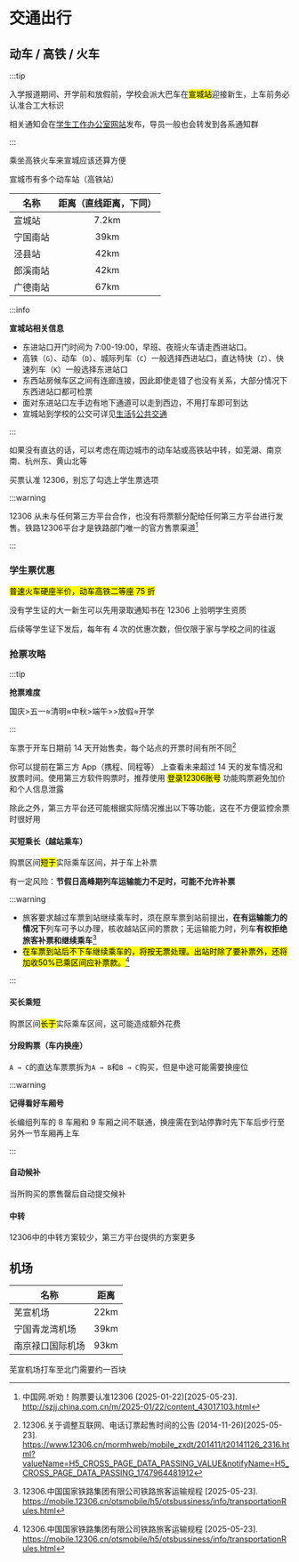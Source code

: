 # 交通出行

## 动车 / 高铁 / 火车

:::tip

入学报道期间、开学前和放假前，学校会派大巴车在<mark>宣城站</mark>迎接新生，上车前务必认准合工大标识

相关通知会在[学生工作办公室网站](https://xgzx.hfut.edu.cn/689/list.htm)发布，导员一般也会转发到各系通知群

:::

乘坐高铁火车来宣城应该还算方便

宣城市有多个动车站（高铁站）

| 名称     | 距离（直线距离，下同） |
| -------- | :--------------------: |
| 宣城站   |         7.2km          |
| 宁国南站 |          39km          |
| 泾县站   |          42km          |
| 郎溪南站 |          42km          |
| 广德南站 |          67km          |

:::info

**宣城站相关信息**

- 东进站口开门时间为 7:00-19:00，早班、夜班火车请走西进站口。
- 高铁（`G`）、动车（`D`）、城际列车（`C`）一般选择西进站口，直达特快（`Z`）、快速列车（`K`）一般选择东进站口
- 东西站房候车区之间有连廊连接，因此即使走错了也没有关系，大部分情况下东西进站口都可检票
- 面对东进站口左手边有地下通道可以走到西边，不用打车即可到达
- 宣城站到学校的公交可详见[生活§公共交通](../life/public-transportation)

:::

如果没有直达的话，可以考虑在周边城市的动车站或高铁站中转，如芜湖、南京南、杭州东、黄山北等

买票认准 12306，别忘了勾选上学生票选项

:::warning

12306 从未与任何第三方平台合作，也没有将票额分配给任何第三方平台进行发售。铁路12306平台才是铁路部门唯一的官方售票渠道[^2]

:::

### 学生票优惠

<mark>普速火车硬座半价，动车高铁二等座 75 折</mark>

没有学生证的大一新生可以先用录取通知书在 12306 上验明学生资质

后续等学生证下发后，每年有 4 次的优惠次数，但仅限于家与学校之间的往返

### 抢票攻略

:::tip

**抢票难度**

国庆>五一≈清明≈中秋>端午>>放假≈开学

:::

车票于开车日期前 14 天开始售卖，每个站点的开票时间有所不同[^1]

你可以提前在第三方 App（携程、同程等） 上查看未来超过 14 天的发车情况和放票时间。使用第三方软件购票时，推荐使用 <mark>登录12306账号</mark> 功能购票避免加价和个人信息泄露

除此之外，第三方平台还可能根据实际情况推出以下等功能，这在不方便监控余票时很好用

#### 买短乘长（越站乘车）

购票区间<mark>短于</mark>实际乘车区间，并于车上补票

有一定风险：**节假日高峰期列车运输能力不足时，可能不允许补票**

:::warning

- 旅客要求越过车票到站继续乘车时，须在原车票到站前提出，**在有运输能力的情况下**列车可予以办理，核收越站区间的票款；无运输能力时，列车**有权拒绝旅客补票和继续乘车**[^3]
- <mark>在车票到站后不下车继续乘车的，将按无票处理。出站时除了要补票外，还将加收50%已乘区间应补票款。</mark>[^3]

:::

#### 买长乘短

购票区间<mark>长于</mark>实际乘车区间，这可能造成额外花费

#### 分段购票（车内换座）

`A → C`的直达车票票拆为`A → B`和`B → C`购买，但是中途可能需要换座位

:::warning

**记得看好车厢号**

长编组列车的 8 车厢和 9 车厢之间不联通，换座需在到站停靠时先下车后步行至另外一节车厢再上车

:::

#### 自动候补

当所购买的票售罄后自动提交候补

#### 中转

12306中的中转方案较少，第三方平台提供的方案更多

## 机场

| 名称             | 距离  |
| ---------------- | :---: |
| 芜宣机场         | 22km  |
| 宁国青龙湾机场   | 39km  |
| 南京禄口国际机场 | 93km  |

芜宣机场打车至北门需要约一百块

[^1]: 12306.关于调整互联网、电话订票起售时间的公告 (2014-11-26)\[2025-05-23].  
<https://www.12306.cn/mormhweb/mobile_zxdt/201411/t20141126_2316.html?valueName=H5_CROSS_PAGE_DATA_PASSING_VALUE&notifyName=H5_CROSS_PAGE_DATA_PASSING_1747964481912>

[^2]: 中国网.听劝！购票要认准12306 (2025-01-22)\[2025-05-23].  
<http://szjj.china.com.cn/m/2025-01/22/content_43017103.html>

[^3]: 12306.中国国家铁路集团有限公司铁路旅客运输规程 \[2025-05-23].  
<https://mobile.12306.cn/otsmobile/h5/otsbussiness/info/transportationRules.html>
